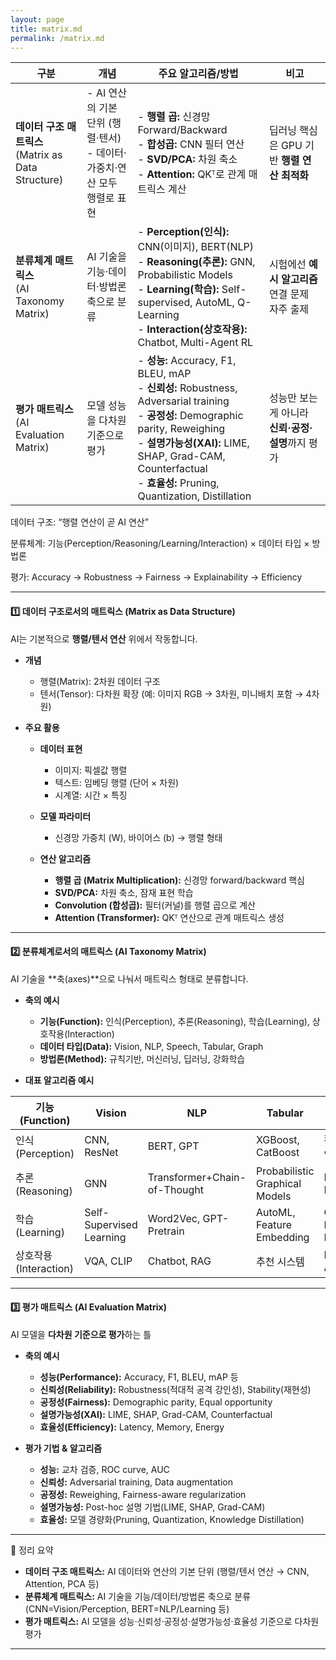 ```yaml
---
layout: page
title: matrix.md
permalink: /matrix.md
---
```




| 구분                                            | 개념                                               | 주요 알고리즘/방법                                                                                                                                                                                                                                | 비고                             |
| --------------------------------------------- | ------------------------------------------------ | ----------------------------------------------------------------------------------------------------------------------------------------------------------------------------------------------------------------------------------------- | ------------------------------ |
| **데이터 구조 매트릭스**<br>(Matrix as Data Structure) | - AI 연산의 기본 단위 (행렬·텐서)<br>- 데이터·가중치·연산 모두 행렬로 표현 | - **행렬 곱:** 신경망 Forward/Backward<br>- **합성곱:** CNN 필터 연산<br>- **SVD/PCA:** 차원 축소<br>- **Attention:** QKᵀ로 관계 매트릭스 계산                                                                                                                      | 딥러닝 핵심은 GPU 기반 **행렬 연산 최적화**   |
| **분류체계 매트릭스**<br>(AI Taxonomy Matrix)         | AI 기술을 기능·데이터·방법론 축으로 분류                         | - **Perception(인식):** CNN(이미지), BERT(NLP)<br>- **Reasoning(추론):** GNN, Probabilistic Models<br>- **Learning(학습):** Self-supervised, AutoML, Q-Learning<br>- **Interaction(상호작용):** Chatbot, Multi-Agent RL                                | 시험에선 **예시 알고리즘** 연결 문제 자주 출제   |
| **평가 매트릭스**<br>(AI Evaluation Matrix)         | 모델 성능을 다차원 기준으로 평가                               | - **성능:** Accuracy, F1, BLEU, mAP<br>- **신뢰성:** Robustness, Adversarial training<br>- **공정성:** Demographic parity, Reweighing<br>- **설명가능성(XAI):** LIME, SHAP, Grad-CAM, Counterfactual<br>- **효율성:** Pruning, Quantization, Distillation | 성능만 보는 게 아니라 **신뢰·공정·설명**까지 평가 |



데이터 구조: “행렬 연산이 곧 AI 연산”

분류체계: 기능(Perception/Reasoning/Learning/Interaction) × 데이터 타입 × 방법론

평가: Accuracy → Robustness → Fairness → Explainability → Efficiency


---

#### 1️⃣ **데이터 구조로서의 매트릭스 (Matrix as Data Structure)**

AI는 기본적으로 **행렬/텐서 연산** 위에서 작동합니다.

* **개념**

  * 행렬(Matrix): 2차원 데이터 구조
  * 텐서(Tensor): 다차원 확장 (예: 이미지 RGB → 3차원, 미니배치 포함 → 4차원)

* **주요 활용**

  * **데이터 표현**

    * 이미지: 픽셀값 행렬
    * 텍스트: 임베딩 행렬 (단어 × 차원)
    * 시계열: 시간 × 특징
  * **모델 파라미터**

    * 신경망 가중치 (W), 바이어스 (b) → 행렬 형태
  * **연산 알고리즘**

    * **행렬 곱 (Matrix Multiplication):** 신경망 forward/backward 핵심
    * **SVD/PCA:** 차원 축소, 잠재 표현 학습
    * **Convolution (합성곱):** 필터(커널)를 행렬 곱으로 계산
    * **Attention (Transformer):** QKᵀ 연산으로 관계 매트릭스 생성

---

#### 2️⃣ **분류체계로서의 매트릭스 (AI Taxonomy Matrix)**

AI 기술을 \*\*축(axes)\*\*으로 나눠서 매트릭스 형태로 분류합니다.

* **축의 예시**

  * **기능(Function):** 인식(Perception), 추론(Reasoning), 학습(Learning), 상호작용(Interaction)
  * **데이터 타입(Data):** Vision, NLP, Speech, Tabular, Graph
  * **방법론(Method):** 규칙기반, 머신러닝, 딥러닝, 강화학습

* **대표 알고리즘 예시**

| 기능(Function)      | Vision                   | NLP                          | Tabular                        | 강화학습            |
| ----------------- | ------------------------ | ---------------------------- | ------------------------------ | --------------- |
| 인식(Perception)    | CNN, ResNet              | BERT, GPT                    | XGBoost, CatBoost              | 환경 상태 인코딩       |
| 추론(Reasoning)     | GNN                      | Transformer+Chain-of-Thought | Probabilistic Graphical Models | Policy Network  |
| 학습(Learning)      | Self-Supervised Learning | Word2Vec, GPT-Pretrain       | AutoML, Feature Embedding      | Q-Learning, DQN |
| 상호작용(Interaction) | VQA, CLIP                | Chatbot, RAG                 | 추천 시스템                         | Multi-Agent RL  |

---

#### 3️⃣ **평가 매트릭스 (AI Evaluation Matrix)**

AI 모델을 **다차원 기준으로 평가**하는 틀

* **축의 예시**

  * **성능(Performance):** Accuracy, F1, BLEU, mAP 등
  * **신뢰성(Reliability):** Robustness(적대적 공격 강인성), Stability(재현성)
  * **공정성(Fairness):** Demographic parity, Equal opportunity
  * **설명가능성(XAI):** LIME, SHAP, Grad-CAM, Counterfactual
  * **효율성(Efficiency):** Latency, Memory, Energy

* **평가 기법 & 알고리즘**

  * **성능:** 교차 검증, ROC curve, AUC
  * **신뢰성:** Adversarial training, Data augmentation
  * **공정성:** Reweighing, Fairness-aware regularization
  * **설명가능성:** Post-hoc 설명 기법(LIME, SHAP, Grad-CAM)
  * **효율성:** 모델 경량화(Pruning, Quantization, Knowledge Distillation)

---

🔹 정리 요약

* **데이터 구조 매트릭스:**
  AI 데이터와 연산의 기본 단위 (행렬/텐서 연산 → CNN, Attention, PCA 등)
* **분류체계 매트릭스:**
  AI 기술을 기능/데이터/방법론 축으로 분류 (CNN=Vision/Perception, BERT=NLP/Learning 등)
* **평가 매트릭스:**
  AI 모델을 성능·신뢰성·공정성·설명가능성·효율성 기준으로 다차원 평가

---